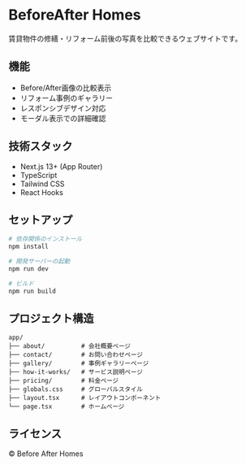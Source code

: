 # BeforeAfter Homes

賃貸物件の修繕・リフォーム前後の写真を比較できるウェブサイトです。

## 機能

- Before/After画像の比較表示
- リフォーム事例のギャラリー
- レスポンシブデザイン対応
- モーダル表示での詳細確認

## 技術スタック

- Next.js 13+ (App Router)
- TypeScript
- Tailwind CSS
- React Hooks

## セットアップ

```bash
# 依存関係のインストール
npm install

# 開発サーバーの起動
npm run dev

# ビルド
npm run build
```

## プロジェクト構造

```
app/
├── about/          # 会社概要ページ
├── contact/        # お問い合わせページ
├── gallery/        # 事例ギャラリーページ
├── how-it-works/   # サービス説明ページ
├── pricing/        # 料金ページ
├── globals.css     # グローバルスタイル
├── layout.tsx      # レイアウトコンポーネント
└── page.tsx        # ホームページ
```

## ライセンス

© Before After Homes
